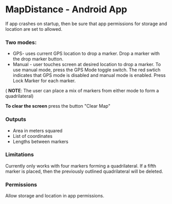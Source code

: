 # MapDistance - Android App
If app crashes on startup, then be sure that app permissions for storage and location are set to allowed.

### Two modes:

* GPS- uses current GPS location to drop a marker. Drop a marker with the drop marker button.
* Manual - user touches screen at desired location to drop a marker. To use manual mode, press the GPS Mode toggle switch. The red swtich indicates that GPS mode is disabled and manual mode is enabled. Press Lock Marker for each marker.

( **NOTE**:  The user can place a mix of markers from either mode to form a quadrilateral)

**To clear the screen** press the button "Clear Map"

### Outputs

* Area in meters squared
* List of coordinates
* Lengths between markers

### Limitations

Currently only works with four markers forming a quadrilateral. If a fifth marker is placed, then the previously outlined quadrilateral will be deleted. 

### Permissions

Allow storage and location in app permissions.
